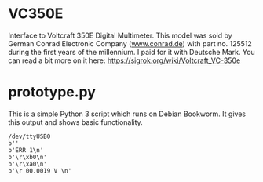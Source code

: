 # VC350E
Interface to Voltcraft 350E Digital Multimeter. This model was sold by German Conrad Electronic Company (www.conrad.de) with part no. 125512 during the first years of the millennium. I paid for it with Deutsche Mark. You can read a bit more on it here: https://sigrok.org/wiki/Voltcraft_VC-350e

# prototype.py
This is a simple Python 3 script which runs on Debian Bookworm. It gives this output and shows basic functionality.

```
/dev/ttyUSB0
b''
b'ERR 1\n'
b'\r\xb0\n'
b'\r\xa0\n'
b'\r 00.0019 V \n'
```
